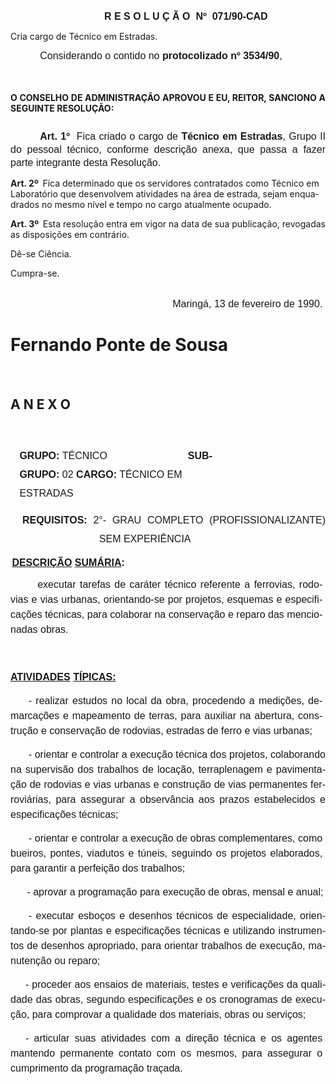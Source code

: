<body lang=PT-BR style='tab-interval:35.45pt'>

<div class=Section1>

<p class=MsoNormal align=center style='text-align:center'><span
style='font-size:12.0pt;mso-bidi-font-size:10.0pt;font-family:Arial'><![if !supportEmptyParas]>&nbsp;<![endif]><o:p></o:p></span></p>

<p class=MsoNormal align=center style='margin-left:43.2pt;text-align:center'><b
style='mso-bidi-font-weight:normal'><span style='font-size:12.0pt;mso-bidi-font-size:
10.0pt;font-family:Arial'>R E S O L U Ç Ã O<span style="mso-spacerun: yes"> 
</span>Nº<span style="mso-spacerun: yes">  </span>071/90-CAD<o:p></o:p></span></b></p>

<p class=MsoBodyTextIndent3>Cria cargo de Técnico em Estradas.</p>

<p class=MsoNormal style='text-indent:35.45pt'><span style='font-size:12.0pt;
mso-bidi-font-size:10.0pt;font-family:Arial'>Considerando o contido no <b>protocolizado
nº 3534/90</b>,<o:p></o:p></span></p>

<p class=MsoNormal style='line-height:150%'><span style='font-size:12.0pt;
mso-bidi-font-size:10.0pt;font-family:Arial'><![if !supportEmptyParas]>&nbsp;<![endif]><o:p></o:p></span></p>

<p class=MsoBodyTextIndent style='text-align:justify;tab-stops:35.45pt'><b>O
CONSELHO DE ADMINISTRAÇÃO APROVOU E EU, REITOR, SANCIONO A SEGUINTE RESOLUÇÃO:<o:p></o:p></b></p>

<p class=MsoNormal style='margin-top:19.8pt;text-align:justify;text-indent:
35.45pt;line-height:150%'><b><span style='font-size:12.0pt;mso-bidi-font-size:
10.0pt;font-family:Arial'>Art. 1º<span style="mso-spacerun: yes">  </span></span></b><span
style='font-size:12.0pt;mso-bidi-font-size:10.0pt;font-family:Arial'>Fica
criado o cargo de <b style='mso-bidi-font-weight:normal'>Técnico em Estradas</b><span
style='mso-bidi-font-weight:bold'>, </span>Grupo II do pessoal técnico,
conforme descrição anexa, que passa a ­fazer parte integrante desta Resolução.<o:p></o:p></span></p>

<p class=MsoBodyTextIndent2><b>Art. 2º<span style="mso-spacerun: yes">  </span></b>Fica
determinado que os servidores contratados como Técnico em Laboratório que
desenvolvem atividades na área de estrada, sejam enquadrados no mesmo nível e
tempo no cargo atualmente ocupado.</p>

<p class=MsoBodyTextIndent style='text-align:justify;tab-stops:35.45pt'><b>Art.
3º<span style="mso-spacerun: yes">  </span></b>Esta resolução entra em vigor na
data de sua publicação, revogadas as disposições em contrário.</p>

<p class=MsoBodyTextIndent style='tab-stops:35.45pt'>Dê-se Ciência.</p>

<p class=MsoBodyTextIndent style='tab-stops:35.45pt'>Cumpra-se.</p>

<p class=MsoNormal style='margin-top:23.4pt;margin-right:0cm;margin-bottom:
12.6pt;margin-left:194.4pt'><span style='font-size:12.0pt;mso-bidi-font-size:
10.0pt;font-family:Arial'>Maringá, 13 de fevereiro de 1990.<o:p></o:p></span></p>

<h1>Fernando Ponte de Sousa</h1>

<p class=MsoNormal><span style='font-size:12.0pt;mso-bidi-font-size:10.0pt;
font-family:Arial'><![if !supportEmptyParas]>&nbsp;<![endif]><o:p></o:p></span></p>

<h2>A N E X O</h2>

<p class=MsoNormal style='line-height:18.0pt'><span style='font-size:12.0pt;
mso-bidi-font-size:10.0pt;font-family:Arial'><![if !supportEmptyParas]>&nbsp;<![endif]><o:p></o:p></span></p>

<p class=MsoNormal style='margin-top:0cm;margin-right:111.6pt;margin-bottom:
0cm;margin-left:10.8pt;margin-bottom:.0001pt;line-height:22.2pt;tab-stops:201.6pt'><b><span
style='font-size:12.0pt;mso-bidi-font-size:10.0pt;font-family:Arial'>GRUPO: </span></b><span
style='font-size:12.0pt;mso-bidi-font-size:10.0pt;font-family:Arial'>TÉCNICO<span
style='mso-tab-count:1'>                             </span><b
style='mso-bidi-font-weight:normal'>SUBGRUPO: </b>02 <b>CARGO:</b> TÉCNICO EM
ESTRADAS<o:p></o:p></span></p>

<p class=MsoNormal style='margin-left:106.35pt;text-align:justify;text-indent:
-92.15pt;line-height:22.2pt'><b style='mso-bidi-font-weight:normal'><span
style='font-size:12.0pt;mso-bidi-font-size:10.0pt;font-family:Arial'>REQUISITOS:
</span></b><span style='font-size:12.0pt;mso-bidi-font-size:10.0pt;font-family:
Arial'>2°- GRAU COMPLETO (PROFISSIONALIZANTE) SEM EXPERIÊNCIA<o:p></o:p></span></p>

<p class=MsoNormal style='margin-top:10.8pt;margin-right:0cm;margin-bottom:
0cm;margin-left:1.8pt;margin-bottom:.0001pt'><b style='mso-bidi-font-weight:
normal'><u><span style='font-size:12.0pt;mso-bidi-font-size:10.0pt;font-family:
Arial'>DESCRIÇÃO</span></u></b><b style='mso-bidi-font-weight:normal'><span
style='font-size:12.0pt;mso-bidi-font-size:10.0pt;font-family:Arial'> <u>SUMÁRIA</u>:<o:p></o:p></span></b></p>

<p class=MsoNormal style='margin-right:3.6pt;text-align:justify;text-indent:
32.4pt;line-height:18.0pt'><span style='font-size:12.0pt;mso-bidi-font-size:
10.0pt;font-family:Arial'>executar tarefas de caráter técnico referente a
ferrovias, rodovias e vias urbanas, orientando-se por projetos, esquemas e
especificações técnicas, para colaborar na conservação e reparo das mencionadas
obras.<o:p></o:p></span></p>

<p class=MsoNormal style='margin-right:3.6pt;text-align:justify;text-indent:
32.4pt;line-height:18.0pt'><span style='font-size:12.0pt;mso-bidi-font-size:
10.0pt;font-family:Arial'><![if !supportEmptyParas]>&nbsp;<![endif]><o:p></o:p></span></p>

<p class=MsoNormal style='line-height:18.0pt'><b style='mso-bidi-font-weight:
normal'><u><span style='font-size:12.0pt;mso-bidi-font-size:10.0pt;font-family:
Arial'>ATIVIDADES</span></u></b><b style='mso-bidi-font-weight:normal'><span
style='font-size:12.0pt;mso-bidi-font-size:10.0pt;font-family:Arial'> <u>TÍPICAS:</u><o:p></o:p></span></b></p>

<p class=MsoNormal style='margin-right:3.6pt;text-align:justify;text-indent:
21.6pt;line-height:18.0pt'><span style='font-size:12.0pt;mso-bidi-font-size:
10.0pt;font-family:Arial;mso-bidi-font-weight:bold'>-</span><b
style='mso-bidi-font-weight:normal'><span style='font-size:12.0pt;mso-bidi-font-size:
10.0pt;font-family:Arial'> </span></b><span style='font-size:12.0pt;mso-bidi-font-size:
10.0pt;font-family:Arial;mso-bidi-font-weight:bold'>r</span><span
style='font-size:12.0pt;mso-bidi-font-size:10.0pt;font-family:Arial'>ealizar
estudos no local da obra, procedendo a medições, demarcações e mapeamento de
terras, para auxiliar na abertura, construção e conservação de rodovias,
estradas de ferro e vias urbanas;<o:p></o:p></span></p>

<p class=MsoNormal style='text-align:justify;text-indent:21.6pt;line-height:
18.0pt'><span style='font-size:12.0pt;mso-bidi-font-size:10.0pt;font-family:
Arial'>- orientar e controlar a execução técnica dos projetos, colaborando na
supervisão dos trabalhos de locação, terraplenagem e pavimentação de rodovias e
vias urbanas e construção de vias permanentes ferroviárias, para assegurar a
observância aos prazos estabelecidos e especificações técnicas;<o:p></o:p></span></p>

<p class=MsoNormal style='margin-right:3.6pt;text-align:justify;text-indent:
21.6pt;line-height:18.0pt'><span style='font-size:12.0pt;mso-bidi-font-size:
10.0pt;font-family:Arial'>- orientar e controlar a execução de obras
complementares, como bueiros, pontes, viadutos e túneis, seguindo os projetos
elaborados, para garantir a perfeição dos trabalhos;<o:p></o:p></span></p>

<p class=MsoNormal style='margin-left:19.8pt;line-height:18.0pt'><span
style='font-size:12.0pt;mso-bidi-font-size:10.0pt;font-family:Arial'>- aprovar
a programação para execução de obras, mensal e anual;<o:p></o:p></span></p>

<p class=MsoNormal style='text-align:justify;text-indent:21.6pt;line-height:
18.0pt'><span style='font-size:12.0pt;mso-bidi-font-size:10.0pt;font-family:
Arial'>- executar esboços e desenhos técnicos de especialidade, orientando-se
por plantas e especificações técnicas e utilizando instrumentos de desenhos
apropriado, para orientar trabalhos de execução, manutenção ou reparo;<o:p></o:p></span></p>

<p class=MsoNormal style='text-align:justify;text-indent:18.0pt;line-height:
18.0pt'><span style='font-size:12.0pt;mso-bidi-font-size:10.0pt;font-family:
Arial'>- proceder aos ensaios de materiais, testes e verificações da qualidade
das obras, segundo especificações e os cronogramas de execução, <b>­</b>para<b
style='mso-bidi-font-weight:normal'> </b>comprovar a qualidade dos materiais,
obras ou serviços;<o:p></o:p></span></p>

<p class=MsoNormal style='margin-top:0cm;margin-right:3.6pt;margin-bottom:3.6pt;
margin-left:0cm;text-align:justify;text-indent:18.0pt;line-height:18.0pt'><span
style='font-size:12.0pt;mso-bidi-font-size:10.0pt;font-family:Arial'>-
articular suas atividades com a direção técnica e os agentes mantendo
permanente contato com os mesmos, para assegurar o cumprimento da programação
traçada.<o:p></o:p></span></p>

<p class=MsoNormal><span style='font-size:12.0pt;mso-bidi-font-size:10.0pt;
font-family:Arial'><![if !supportEmptyParas]>&nbsp;<![endif]><o:p></o:p></span></p>

</div>

</body>
